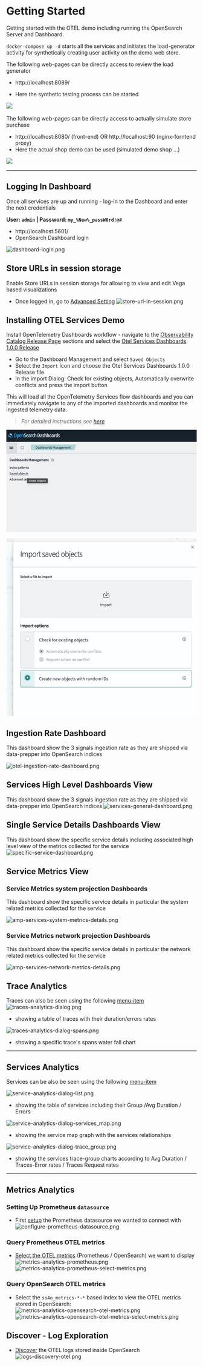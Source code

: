 # Getting Started
Getting started with the OTEL demo including running the OpenSearch Server and Dashboard.

`docker-compose up -d` starts all the services and initiates the load-generator activity for synthetically creating user activity on the demo web store.

The following web-pages can be directly access to review the load generator
- http://localhost:8089/

- Here the synthetic testing process can be started

![](../info/img/load-generator.png)

The following web-pages can be directly access to actually simulate store purchase
- http://localhost:8080/ (front-end) OR  http://localhost:90 (nginx-forntend proxy)
- Here the actual shop demo can be used (simulated demo shop ...)

![](../info/img/demo-app.png)


---

## Logging In Dashboard

Once all services are up and running - log-in to the Dashboard and enter the next credentials

**User: `admin`  | Password:  `my_%New%_passW0rd!@#`**

- http://localhost:5601/
- OpenSearch Dashboard login

![dashboard-login.png](../info/img/dashboard-login.png)

## Store URLs in session storage
Enable Store URLs in session storage for allowing to view and edit Vega based visualizations
- Once logged in, go to [Advanced Setting](http://localhost:5601/app/management/opensearch-dashboards/settings)
  ![store-url-in-session.png](../info/img/store-url-in-session.png)

## Installing OTEL Services Demo

Install OpenTelemetry Dashboards workflow - navigate to the [Observability Catalog Release Page](https://github.com/opensearch-project/opensearch-catalog/blob/main/docs/integrations/Release.md) sections and select the [Otel Services Dashboards 1.0.0 Release](https://github.com/opensearch-project/opensearch-catalog/releases/tag/otel_services_dashboard-1.0.0)
- Go to the Dashboard Management and select `Saved Objects`
- Select the `Import` Icon and choose the Otel Services Dashboards 1.0.0 Release file
- In the import Dialog: Check for existing objects, Automatically overwrite conflicts and press the import button

This will load all the OpenTelemetry Services flow dashboards and you can immediately navigate to any of the imported dashboards and monitor the ingested telemetry data.
>  _For detailed instructions see [here](https://github.com/opensearch-project/opensearch-catalog/releases/tag/otel_services_dashboard-1.0.0)_

![integration-otel-services-setup.png](../info/img/dashboard-mng.png)

![integration-otel-services-dashboards.png](../info/img/import-savedObj.png)


## Ingestion Rate Dashboard
This dashboard show the 3 signals ingestion rate as they are shipped via data-prepper into OpenSearch indices

![otel-ingestion-rate-dashboard.png](../info/img/otel-ingestion-rate-dashboard.png)

## Services High Level Dashboards View
This dashboard show the 3 signals ingestion rate as they are shipped via data-prepper into OpenSearch indices
![services-general-dashboard.png](../info/img/services-general-dashboard.png)

## Single Service Details Dashboards View
This dashboard show the specific service details including associated high level view of the metrics collected for the service
![specific-service-dashboard.png](../info/img/specific-service-dashboard.png)

## Service Metrics View

### Service Metrics system projection Dashboards
This dashboard show the specific service details in particular the system related metrics collected for the service

![amp-services-system-metrics-details.png](../info/img/amp-services-system-metrics-details.png)

### Service Metrics network projection Dashboards
This dashboard show the specific service details in particular the network related metrics collected for the service

![amp-services-network-metrics-details.png](../info/img/amp-services-network-metrics-details.png)

## Trace Analytics
Traces can also be seen using the following [menu-item](http://localhost:5601/app/observability-traces#/traces)
![traces-analytics-dialog.png](../info/img/traces-analytics-dialog.png)
- showing a table of traces with their duration/errors rates

![traces-analytics-dialog-spans.png](../info/img/traces-analytics-dialog-spans.png)
- showing a specific trace's spans water fall chart
---
## Services Analytics
Services can be also be seen using the following [menu-item](http://localhost:5601/app/observability-traces#/services)

![service-analytics-dialog-list.png](../info/img/service-analytics-dialog-list.png)
- showing the table of services including their Group /Avg Duration / Errors

![service-analytics-dialog-services_map.png](../info/img/service-analytics-dialog-services_map.png)
- showing the service map graph with the services relationships

![service-analytics-dialog-trace_group.png](../info/img/service-analytics-dialog-trace_group.png)
- showing the services trace-group charts according to Avg Duration / Traces-Error rates / Traces Request rates


---
## Metrics Analytics

### Setting Up Prometheus `datasource`
- First [setup](http://localhost:5601/app/datasources#/new) the Prometheus datasource we wanted to connect with
  ![configure-prometheus-datasource.png](../info/img/configure-prometheus-datasource.png)

### Query Prometheus OTEL metrics
- [Select the OTEL metrics](http://localhost:5601/app/observability-metrics#/) (Prometheus / OpenSearch) we want to display
  ![metrics-analytics-prometheus.png](../info/img/metrics-analytics-prometheus.png)
  ![metrics-analytics-prometheus-select-metrics.png](../info/img/metrics-analytics-prometheus-select-metrics.png)

### Query OpenSearch OTEL metrics
- Select the `ss4o_metrics-*-*` based index to view the OTEL metrics stored in OpenSearch:
  ![metrics-analytics-opensearch-otel-metrics.png](../info/img/metrics-analytics-opensearch-otel-metrics.png)
  ![metrics-analytics-opensearch-otel-metrics-select-metrics.png](../info/img/metrics-analytics-opensearch-otel-metrics-select-metrics.png)

## Discover - Log Exploration
- [Discover](http://localhost:5601/app/data-explorer/discover) the OTEL logs stored inside OpenSearch
  ![logs-discovery-otel.png](../info/img/logs-discovery-otel.png)
